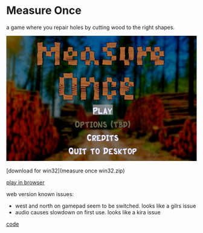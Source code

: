 # Measure Once

a game where you repair holes by cutting wood to the right shapes.

![screenshot](screenshot.png)

[download for win32](measure once win32.zip)

[play in browser](./play/index.html)

web version known issues:
- west and north on gamepad seem to be switched. looks like a gilrs issue
- audio causes slowdown on first use. looks like a kira issue

[code](https://github.com/robtfm/bevy_carp)